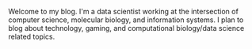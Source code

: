 Welcome to my blog.
I'm a data scientist working at the intersection of computer science, molecular biology, and information systems.
I plan to blog about technology, gaming, and computational biology/data science related topics.
